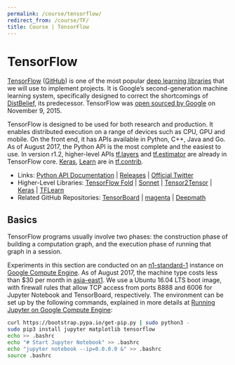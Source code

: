 ```yaml
---
permalink: /course/tensorflow/
redirect_from: /course/TF/
title: Course | TensorFlow
---
```

# TensorFlow

[TensorFlow](https://www.tensorflow.org/) ([GitHub](https://github.com/tensorflow/tensorflow)) is one of the most popular [deep learning libraries](http://realai.org/course/lib/) that we will use to implement projects. It is Google’s second-generation machine learning system, specifically designed to correct the shortcomings of [DistBelief](https://research.google.com/pubs/pub40565.html), its predecessor. TensorFlow was [open sourced by Google](https://research.googleblog.com/2015/11/tensorflow-googles-latest-machine_9.html) on November 9, 2015.

TensorFlow is designed to be used for both research and production. It enables distributed execution on a range of devices such as CPU, GPU and mobile. On the front end, it has APIs available in Python, C++, Java and Go. As of August 2017, the Python API is the most complete and the easiest to use. In version r1.2, higher-level APIs [tf.layers](https://www.tensorflow.org/api_docs/python/tf/layers) and [tf.estimator](https://www.tensorflow.org/api_docs/python/tf/estimator) are already in TensorFlow core. [Keras](https://www.tensorflow.org/api_docs/python/tf/contrib/keras), [Learn](https://www.tensorflow.org/api_docs/python/tf/contrib/learn) are in [tf.contrib](https://www.tensorflow.org/api_docs/python/tf/contrib).

* Links: [Python API Documentation](https://www.tensorflow.org/api_docs/python/) \| [Releases](https://github.com/tensorflow/tensorflow/tags) \| [Official Twitter](https://twitter.com/tensorflow)
* Higher-Level Libraries: [TensorFlow Fold](https://github.com/tensorflow/fold) \| [Sonnet](https://github.com/deepmind/sonnet) \| [Tensor2Tensor](https://github.com/tensorflow/tensor2tensor) \| [Keras](https://keras.io/) \| [TFLearn](http://tflearn.org/)
* Related GitHub Repositories: [TensorBoard](https://github.com/tensorflow/tensorboard) \| [magenta](https://github.com/tensorflow/magenta) \| [Deepmath](https://github.com/tensorflow/deepmath)

## Basics

TensorFlow programs usually involve two phases: the construction phase of building a computation graph, and the execution phase of running that graph in a session.

Experiments in this section are conducted on an [n1-standard-1](https://cloud.google.com/compute/pricing#predefined_machine_types) instance on [Google Compute Engine](http://realai.org/course/google-compute-engine/). As of August 2017, the machine type costs less than $30 per month in [asia-east1](https://cloud.google.com/compute/docs/regions-zones/regions-zones#available). We use a Ubuntu 16.04 LTS boot image, with firewall rules that allow TCP access from ports 8888 and 6006 for Jupyter Notebook and TensorBoard, respectively. The environment can be set up by the following commands, explained in more details at [Running Jupyter on Google Compute Engine](http://realai.org/course/lab/gce-jupyter/):

```bash
curl https://bootstrap.pypa.io/get-pip.py | sudo python3 -
sudo pip3 install jupyter matplotlib tensorflow
echo >> .bashrc
echo "# Start Jupyter Notebook" >> .bashrc
echo "jupyter notebook --ip=0.0.0.0 &" >> .bashrc
source .bashrc
```

